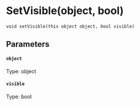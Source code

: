# SetVisible(object, bool)

```
void setVisible(this object object, bool visible)
```

## Parameters

#### `object`
Type: object

#### `visible`
Type: bool

